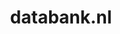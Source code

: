 ---
layout: post
title:  "databank.nl"
internal_url:  "/dutchgov/databank.nl.html"
categories: dutchgov
---